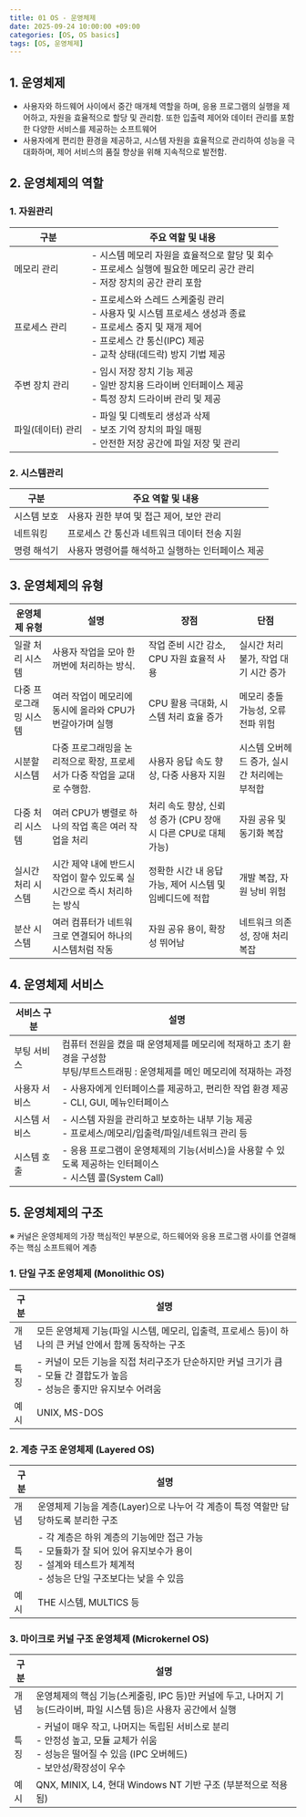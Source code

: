 ```yaml
---
title: 01 OS - 운영체제
date: 2025-09-24 10:00:00 +09:00
categories: [OS, OS basics]
tags: [OS, 운영체제]
---
```


## 1. 운영체제
- 사용자와 하드웨어 사이에서 중간 매개체 역할을 하며, 응용 프로그램의 실행을 제어하고, 자원을 효율적으로 할당 및 관리함. 또한 입출력 제어와 데이터 관리를 포함한 다양한 서비스를 제공하는 소프트웨어
- 사용자에게 편리한 환경을 제공하고, 시스템 자원을 효율적으로 관리하여 성능을 극대화하며, 제어 서비스의 품질 향상을 위해 지속적으로 발전함.

## 2. 운영체제의 역할
### 1. 자원관리

| 구분  | 주요 역할 및 내용 |
| -- | -- |
| 메모리 관리   |- 시스템 메모리 자원을 효율적으로 할당 및 회수 <br> - 프로세스 실행에 필요한 메모리 공간 관리 <br> - 저장 장치의 공간 관리 포함 |
| 프로세스 관리 | - 프로세스와 스레드 스케줄링 관리<br>- 사용자 및 시스템 프로세스 생성과 종료<br>- 프로세스 중지 및 재개 제어<br>- 프로세스 간 통신(IPC) 제공<br>- 교착 상태(데드락) 방지 기법 제공 |
| 주변 장치 관리 | - 임시 저장 장치 기능 제공<br>- 일반 장치용 드라이버 인터페이스 제공<br>- 특정 장치 드라이버 관리 및 제공  |
| 파일(데이터) 관리 | - 파일 및 디렉토리 생성과 삭제<br>- 보조 기억 장치의 파일 매핑<br>- 안전한 저장 공간에 파일 저장 및 관리 |

### 2. 시스템관리

| 구분 | 주요 역할 및 내용 |
| -- | - |
| 시스템 보호 | 사용자 권한 부여 및 접근 제어, 보안 관리 |
| 네트워킹   | 프로세스 간 통신과 네트워크 데이터 전송 지원  |
| 명령 해석기 | 사용자 명령어를 해석하고 실행하는 인터페이스 제공 |

## 3. 운영체제의 유형

| 운영체제 유형 | 설명 | 장점  | 단점  |
| -- | -- | -- | --- |
|일괄 처리 시스템| 사용자 작업을 모아 한꺼번에 처리하는 방식. | 작업 준비 시간 감소, CPU 자원 효율적 사용| 실시간 처리 불가, 작업 대기 시간 증가|
| 다중 프로그래밍 시스템 | 여러 작업이 메모리에 동시에 올라와 CPU가 번갈아가며 실행 | CPU 활용 극대화, 시스템 처리 효율 증가  | 메모리 충돌 가능성, 오류 전파 위험|
| 시분할 시스템| 다중 프로그래밍을 논리적으로 확장, 프로세서가 다중 작업을 교대로 수행함. | 사용자 응답 속도 향상, 다중 사용자 지원| 시스템 오버헤드 증가, 실시간 처리에는 부적합 |
| 다중 처리 시스템| 여러 CPU가 병렬로 하나의 작업 혹은 여러 작업을 처리| 처리 속도 향상, 신뢰성 증가 (CPU 장애 시 다른 CPU로 대체 가능) | 자원 공유 및 동기화 복잡|
| 실시간 처리 시스템   | 시간 제약 내에 반드시 작업이 할수 있도록 실시간으로 즉시 처리하는 방식| 정확한 시간 내 응답 가능, 제어 시스템 및 임베디드에 적합| 개발 복잡, 자원 낭비 위험|
| 분산 시스템| 여러 컴퓨터가 네트워크로 연결되어 하나의 시스템처럼 작동| 자원 공유 용이, 확장성 뛰어남| 네트워크 의존성, 장애 처리 복잡|

## 4. 운영체제 서비스

| 서비스 구분| 설명                                                                      |
| - |-------------------------------------------------------------------------|
| 부팅 서비스  | 컴퓨터 전원을 켰을 때 운영체제를 메모리에 적재하고 초기 환경을 구성함<br>부팅/부트스트래핑 : 운영체제를 메인 메모리에 적재하는 과정|
| 사용자 서비스 | - 사용자에게 인터페이스를 제공하고, 편리한 작업 환경 제공<br> - CLI, GUI, 메뉴인터페이스               |
| 시스템 서비스 | - 시스템 자원을 관리하고 보호하는 내부 기능 제공 <br> - 프로세스/메모리/입출력/파일/네트워크 관리 등           |
| 시스템 호출  | - 응용 프로그램이 운영체제의 기능(서비스)을 사용할 수 있도록 제공하는 인터페이스 <br> - 시스템 콜(System Call) |

## 5. 운영체제의 구조

※ 커널은 운영체제의 가장 핵심적인 부분으로, 하드웨어와 응용 프로그램 사이를 연결해주는 핵심 소프트웨어 계층

### 1. 단일 구조 운영체제 (Monolithic OS)

| 구분 | 설명|
| -- | -- |
| 개념 | 모든 운영체제 기능(파일 시스템, 메모리, 입출력, 프로세스 등)이 하나의 큰 커널 안에서 함께 동작하는 구조 |
| 특징 | - 커널이 모든 기능을 직접 처리구조가 단순하지만 커널 크기가 큼<br> - 모듈 간 결합도가 높음<br> - 성능은 좋지만 유지보수 어려움 |
| 예시 | UNIX, MS-DOS|

### 2. 계층 구조 운영체제 (Layered OS)

| 구분 | 설명|
| -- | -- |
| 개념 | 운영체제 기능을 계층(Layer)으로 나누어 각 계층이 특정 역할만 담당하도록 분리한 구조 |
| 특징 | - 각 계층은 하위 계층의 기능에만 접근 가능<br> - 모듈화가 잘 되어 있어 유지보수가 용이<br> - 설계와 테스트가 체계적<br> - 성능은 단일 구조보다는 낮을 수 있음 |
| 예시 | THE 시스템, MULTICS 등|

### 3. 마이크로 커널 구조 운영체제 (Microkernel OS)

| 구분 | 설명|
| -- | - |
| 개념 | 운영체제의 핵심 기능(스케줄링, IPC 등)만 커널에 두고, 나머지 기능(드라이버, 파일 시스템 등)은 사용자 공간에서 실행|
| 특징 | - 커널이 매우 작고, 나머지는 독립된 서비스로 분리 <br> - 안정성 높고, 모듈 교체가 쉬움<br> - 성능은 떨어질 수 있음 (IPC 오버헤드)<br> - 보안성/확장성이 우수 |
| 예시 | QNX, MINIX, L4, 현대 Windows NT 기반 구조 (부분적으로 적용됨) |
